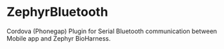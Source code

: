 # ZephyrBluetooth
Cordova (Phonegap) Plugin for Serial Bluetooth communication between Mobile app and Zephyr BioHarness.
